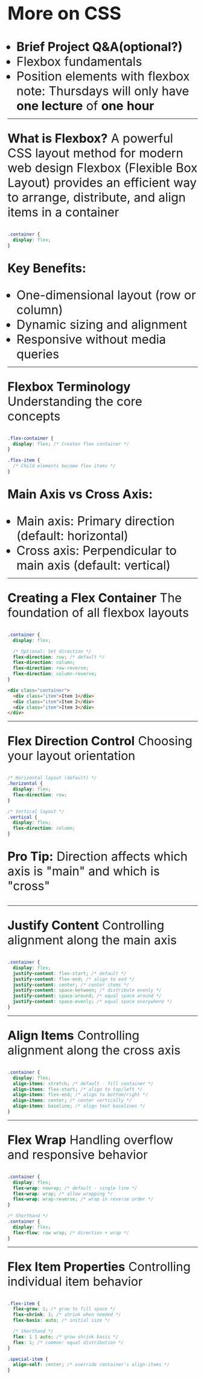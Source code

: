 <style>
	* {
		width: 100%;
			text-align: start;
	}
	.controls{
		width: auto;
		text-align: end;
	}
	h1 {
		position: absolute;
		top: 0px;
		left: 0px;
		font-size: 24px !important;
		
	}
	h2 {
		font-size: 48px !important;
		font-weight: light;
	}
	
	p, li {
		font-size: 32px;
	}
</style>

## More on CSS
- **Brief Project Q&A(optional?)**
- Flexbox fundamentals
- Position elements with flexbox
note: Thursdays will only have **one lecture** of **one** **hour**
---
**What is Flexbox?** A powerful CSS layout method for modern web design
Flexbox (Flexible Box Layout) provides an efficient way to arrange, distribute, and align items in a container

```css
.container {
  display: flex;
}
```

<!-- element class="fragment" -->

**Key Benefits:**

<!-- element class="fragment" -->

- One-dimensional layout (row or column)
- Dynamic sizing and alignment
- Responsive without media queries

<!-- element class="fragment" -->

---

**Flexbox Terminology** Understanding the core concepts

```css
.flex-container {
  display: flex; /* Creates flex container */
}

.flex-item {
  /* Child elements become flex items */
}
```

**Main Axis vs Cross Axis:**

- Main axis: Primary direction (default: horizontal) <!-- element class="fragment" -->
- Cross axis: Perpendicular to main axis (default: vertical) <!-- element class="fragment" -->

---

**Creating a Flex Container** The foundation of all flexbox layouts

```css
.container {
  display: flex;

  /* Optional: Set direction */
  flex-direction: row; /* default */
  flex-direction: column;
  flex-direction: row-reverse;
  flex-direction: column-reverse;
}
```

```html
<div class="container">
  <div class="item">Item 1</div>
  <div class="item">Item 2</div>
  <div class="item">Item 3</div>
</div>
```

---

**Flex Direction Control** Choosing your layout orientation

```css {hl_lines=[7,8]}
/* Horizontal layout (default) */
.horizontal {
  display: flex;
  flex-direction: row;
}

/* Vertical layout */
.vertical {
  display: flex;
  flex-direction: column;
}
```

**Pro Tip:** Direction affects which axis is "main" and which is "cross"

---

**Justify Content** Controlling alignment along the main axis

```css
.container {
  display: flex;
  justify-content: flex-start; /* default */
  justify-content: flex-end; /* align to end */
  justify-content: center; /* center items */
  justify-content: space-between; /* distribute evenly */
  justify-content: space-around; /* equal space around */
  justify-content: space-evenly; /* equal space everywhere */
}
```

---

**Align Items** Controlling alignment along the cross axis

```css
.container {
  display: flex;
  align-items: stretch; /* default - fill container */
  align-items: flex-start; /* align to top/left */
  align-items: flex-end; /* align to bottom/right */
  align-items: center; /* center vertically */
  align-items: baseline; /* align text baselines */
}
```

---

**Flex Wrap** Handling overflow and responsive behavior

```css
.container {
  display: flex;
  flex-wrap: nowrap; /* default - single line */
  flex-wrap: wrap; /* allow wrapping */
  flex-wrap: wrap-reverse; /* wrap in reverse order */
}

/* Shorthand */
.container {
  display: flex;
  flex-flow: row wrap; /* direction + wrap */
}
```

---

**Flex Item Properties** Controlling individual item behavior

```css
.flex-item {
  flex-grow: 1; /* grow to fill space */
  flex-shrink: 1; /* shrink when needed */
  flex-basis: auto; /* initial size */

  /* Shorthand */
  flex: 1 1 auto; /* grow shrink basis */
  flex: 1; /* common: equal distribution */
}
```

```css
.special-item {
  align-self: center; /* override container's align-items */
}
```
